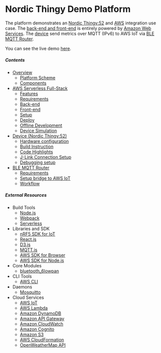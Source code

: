 Nordic Thingy Demo Platform
=============

The platform demonstrates an [Nordic Thingy:52](https://www.nordicsemi.com/eng/Products/Nordic-Thingy-52) and [AWS](https://aws.amazon.com) integration use case.
The [back-end and front-end](docs/AWS.md) is entirely powered by [Amazon Web Services](https://aws.amazon.com/).
The [device](./docs/DEVICE.md) send metrics over MQTT (IPv6) to AWS IoT via [BLE MQTT Router](docs/ROUTER.md).

You can see the live demo [here](http://nordic-dev-serverless-site-s3.s3-website.eu-central-1.amazonaws.com/#/dashboard).

##### Contents

- [Overview](doc/OVERVIEW.md)
	- [Platform Scheme](doc/OVERVIEW.md#platform-scheme)
	- [Components](doc/OVERVIEW.md#components)
- [AWS Serverless Full-Stack](docs/AWS.md)
	- [Features](docs/AWS.md#features)
    - [Requirements](docs/AWS.md#requirements)
    - [Back-end](docs/AWS.md#back-end)
    - [Front-end](docs/AWS.md#front-end)
    - [Setup](docs/AWS.md#setup)
    - [Deploy](docs/AWS.md#deploy)
    - [Offline Development](docs/AWS.md#offline-development)
    - [Device Simulation](docs/AWS.md#device-simulation)
- [Device (Nordic Thingy:52)](docs/DEVICE.md)
	- [Hardware configuration](docs/DEVICE.md#hardware-configuration)
    - [Build Instruction](docs/DEVICE.md#connecting-to-ble-router)
    - [Code Highlights](docs/DEVICE.md#code-highlights)
    - [J-Link Connection Setup](docs/DEVICE.md#j-link-connection-setup)
    - [Debugging setup](docs/DEVICE.md#debugging-setup)
- [BLE MQTT Router](docs/ROUTER.md)
    - [Requirements](docs/ROUTER.md#requirements)
    - [Setup bridge to AWS IoT](docs/ROUTER.md#requirements)
    - [Workflow](docs/ROUTER.md#workflow)
   	
##### External Resources

- Build Tools
	- [Node.js](https://nodejs.org/en/)
	- [Webpack](https://webpack.github.io/)
	- [Serverless](https://serverless.com/)
- Libraries and SDK
    - [nRF5 SDK for IoT](https://www.nordicsemi.com/eng/Products/Bluetooth-low-energy/nRF5-SDK-for-IoT)
	- [React.js](https://facebook.github.io/react/)
	- [D3.js](https://d3js.org/)
	- [MQTT.js](https://github.com/mqttjs/MQTT.js)
	- [AWS SDK for Browser](https://aws.amazon.com/sdk-for-browser/)
	- [AWS SDK for Node.js](https://aws.amazon.com/sdk-for-node-js/)
- Core Modules
	- [bluetooth_6lowpan](https://wiki.openwrt.org/doc/howto/bluetooth.6lowpan)
- CLI Tools
	- [AWS CLI](https://aws.amazon.com/cli/)
- Daemons
	- [Mosquitto](https://mosquitto.org/)
- Cloud Services
	- [AWS IoT](https://aws.amazon.com/iot/)
	- [AWS Lambda](https://aws.amazon.com/lambda/) 
	- [Amazon DynamoDB](https://aws.amazon.com/dynamodb/)
	- [Amazon API Gateway](https://aws.amazon.com/api-gateway/)
	- [Amazon CloudWatch](http://aws.amazon.com/cloudwatch/)
	- [Amazon Cognito](http://aws.amazon.com/cognito/)
	- [Amazon S3](http://aws.amazon.com/s3/)
    - [AWS CloudFormation](https://aws.amazon.com/cloudformation/)
	- [OpenWeatherMap API](http://openweathermap.org/)